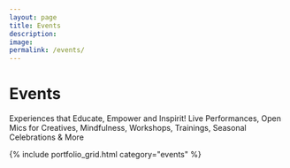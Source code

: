 ```yaml
---
layout: page
title: Events
description: 
image: 
permalink: /events/
---
```


# Events

Experiences that Educate, Empower and Inspirit!
Live Performances, Open Mics for Creatives, Mindfulness, Workshops, Trainings, Seasonal Celebrations & More

{% include portfolio_grid.html category="events" %}
